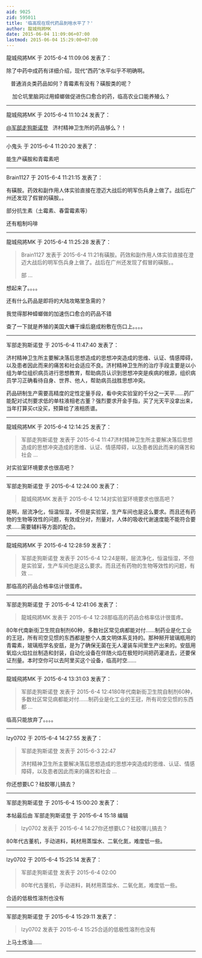 ```yaml
---
aid: 9025
zid: 595011
title: '临高现在现代药品到啥水平了？'
author: 龍城飛將MK
date: 2015-06-04 11:09:06+07:00
lastmod: 2015-06-04 15:29:00+07:00
---
```


龍城飛將MK 于 2015-6-4 11:09:06 发表了：

除了中药中成药有详细介绍，现代“西药”水平似乎不明确啊。

   普通消炎类药品如何？青霉素有没有？磺胺类的呢？

    加仑坑里脑洞过用蟑螂做促进伤口愈合的药，临高农业口能养殖么？

---------

龍城飛將MK 于 2015-6-4 11:10:24 发表了：

[@军部走狗斯诺登](https://bbs.northdy.com/home.php?mod=space&uid=69519)   济村精神卫生所的药品够么？！

---------

小鬼头 于 2015-6-4 11:20:20 发表了：

能生产磺胺和青霉素吧

---------

Brain1127 于 2015-6-4 11:21:15 发表了：

有磺胺。药效和副作用人体实验直接在澄迈大战后的明军伤兵身上做了。战后在广州还发现了假冒的磺胺。。

部分抗生素（土霉素、春雷霉素等）

还有粗制吗啡

---------

龍城飛將MK 于 2015-6-4 11:25:28 发表了：

> Brain1127 发表于 2015-6-4 11:21有磺胺。药效和副作用人体实验直接在澄迈大战后的明军伤兵身上做了。战后在广州还发现了假冒的磺胺。。
> 
> 部 ...



想起来了。。。。

还有什么药品是即将的大陆攻略里急需的？

我觉得那种蟑螂做的加速伤口愈合的药品不错

查了一下就是养殖的美国大蠊干燥后磨成粉敷在伤口上。。。。

---------

军部走狗斯诺登 于 2015-6-4 11:47:40 发表了：

济村精神卫生所主要解决落后思想造成的思想冲突造成的思维、认证、情感障碍，以及患者因此而来的痛苦和社会适应不良。济村精神卫生所的治疗手段主要是以小组为单位组织病员进行思想教育，帮助病员认识到思想冲突是疾病的根源，组织病员学习正确看待自身、世界、他人，帮助病员战胜思想冲突。

药品研制生产需要高精度的定性定量手段，看中央实验室的千分之一天平……药厂能配对试剂要求低的单柱液相老古董？强烈要求开金手指，买了光天平没拿出来，当年打算买ct没买，预算给了液相质谱。

---------

龍城飛將MK 于 2015-6-4 12:14:25 发表了：

> 军部走狗斯诺登 发表于 2015-6-4 11:47济村精神卫生所主要解决落后思想造成的思想冲突造成的思维、认证、情感障碍，以及患者因此而来的痛苦和社会 ...



对实验室环境要求也很高吧？

---------

军部走狗斯诺登 于 2015-6-4 12:24:00 发表了：

> 龍城飛將MK 发表于 2015-6-4 12:14对实验室环境要求也很高吧？



是啊，层流净化，恒温恒湿，不但是实验室，生产车间也是这么要求。而且还有药物的生物等效性的问题，有效成分对，剂量对，人体的吸收代谢速度能不能符合要求……需要辅料等方面的配合。

---------

龍城飛將MK 于 2015-6-4 12:28:59 发表了：

> 军部走狗斯诺登 发表于 2015-6-4 12:24是啊，层流净化，恒温恒湿，不但是实验室，生产车间也是这么要求。而且还有药物的生物等效性的问题，有效 ...



那临高的药品合格率估计很蛋疼。

---------

军部走狗斯诺登 于 2015-6-4 12:41:06 发表了：

> 龍城飛將MK 发表于 2015-6-4 12:28那临高的药品合格率估计很蛋疼。



80年代南新街卫生院自制剂60种，多数社区常见病都能对付……制药业是化工业的王冠，所有司空见惯的东西都是整个人类文明体系支持的。那种掰开玻璃瓶用的青霉素，玻璃瓶学名安瓿，是为了确保无菌在无人灌装车间里生产出来的。安瓿用氧焰火焰拉丝制造和封装，自动化设备在伴随火焰在极短时间把药灌进去，还要保证剂量。本时空你可以去阿里买这个设备，临高时空……

---------

龍城飛將MK 于 2015-6-4 13:31:03 发表了：

> 军部走狗斯诺登 发表于 2015-6-4 12:4180年代南新街卫生院自制剂60种，多数社区常见病都能对付……制药业是化工业的王冠，所有司空见惯的东西都 ...



临高只能放弃了。。。。

---------

lzy0702 于 2015-6-4 14:27:55 发表了：

> 军部走狗斯诺登 发表于 2015-6-3 22:47
> 
> 济村精神卫生所主要解决落后思想造成的思想冲突造成的思维、认证、情感障碍，以及患者因此而来的痛苦和社会 ...



你还想要LC？硅胶哪儿搞去？

---------

军部走狗斯诺登 于 2015-6-4 15:00:20 发表了：

本帖最后由 军部走狗斯诺登 于 2015-6-4 15:18 编辑 


> 
> lzy0702 发表于 2015-6-4 14:27你还想要LC？硅胶哪儿搞去？



80年代古董机，手动进料，耗材用蒸馏水、二氧化氮，难度低一些。

---------

lzy0702 于 2015-6-4 15:25:14 发表了：

> 军部走狗斯诺登 发表于 2015-6-4 02:00
> 
> 80年代古董机，手动进料，耗材用蒸馏水、二氧化氮，难度低一些。



合适的低极性溶剂也没有

---------

军部走狗斯诺登 于 2015-6-4 15:29:11 发表了：

> lzy0702 发表于 2015-6-4 15:25合适的低极性溶剂也没有



上马土炼油……

---------

